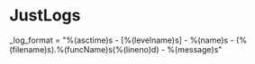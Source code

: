 # JustLogs


_log_format = "%(asctime)s - [%(levelname)s] - %(name)s - (%(filename)s).%(funcName)s(%(lineno)d) - %(message)s"